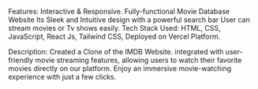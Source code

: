 Features:
Interactive & Responsive.
Fully-functional Movie Database Website
Its Sleek and Intuitive design with a powerful search bar
User can  stream movies or Tv shows easily.
Tech Stack Used:  HTML, CSS, JavaScript, React Js, Tailwind CSS, Deployed on Vercel Platform.

Description: Created a Clone of the IMDB Website. integrated  with user-friendly movie streaming features, allowing users to watch their favorite movies directly on our platform. Enjoy an immersive movie-watching experience with just a few clicks.
